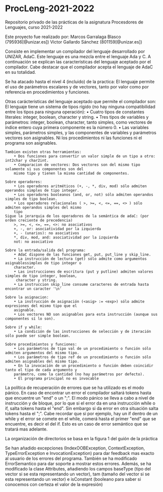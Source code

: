 # ProcLeng-2021-2022
Repositorio privado de las prácticas de la asignatura Procesdores de Lenguajes, curso 2021-2022

Este proyecto fue realizado por:
Marcos Garralaga Blasco (795936[@unizar.es])
Victor Gallardo Sánchez (801159[@unizar.es])

Consiste en implementar un compilador del lenguaje desarrollado por UNIZAR, AdaC. Este lenguaje es una mezcla entre el lenguaje Ada y C.
A continuación se explican las características del lenguaje aceptado por el compilador. Cabe destacar que el compilador acepta el lenguaje de AdaC en su 
totalidad.

Se ha atacado hasta el nivel 4 (incluido) de la practica: 
    El lenguaje permite el uso de parámetros escalares y de vectores, tanto por valor como por referencia 
    en procedimientos y funciones.
        
Otras carácteristicas del lenguaje aceptado que permite el compilador son:
    El lenguaje tiene un sistema de tipos rígido (no hay ninguna compatibilidad entre los tipos para
    ninguna operación):
        • Cuatro tipos de constantes literales: integer, boolean, character y string.
        • Tres tipos de variables y parámetros: integer, boolean, character, tanto simples, como vectores 
        de índice entero cuya primera componente es la número 0.
        • Las variables simples, parámetros simples, y las componentes de variables y parámetros vectores 
        son asignables. Ni los procedimientos ni las funciones ni el programa son asignables.

    Tambien existen otras herramientas:
        • Dos funciones para convertir un valor simple de un tipo a otro: int2char y char2int.
        • Comparacion de vectores: Dos vectores son del mismo tipo solamente si sus componentes son del
        mismo tipo y tienen la misma cantidad de componentes.

    Sobre operadores:
        • Los operadores aritméticos (+, -, *, div, mod) sólo admiten operandos simples de tipo integer.
        • Los operadores booleanos (and, or, not) sólo admiten operandos simples de tipo boolean.
        • Los operadores relacionales ( >, >=, <, <=, ==, <> ) sólo admiten operandos simples del mismo 
        tipo
    Sigue la jerarquia de los operadores de la semántica de adaC: (por orden creciente de precedencia)
        >, >=, <, <=, ==, <>: no asociativos
        +, -, or: asociatividad por la izquierda
        +, - (unarios): no asociativos
        *, div, mod, and: asociatividad por la izquierda
        not: no asociativo

    Sobre la entrada/salida del programa:
        • AdaC dispone de las funciones get, put, put_line y skip_line.
        • La instrucción de lectura (get) sólo admite como argumentos asignablessimples de tipo integer o 
        character.
        • Las instrucciones de escritura (put y putline) admiten valores simples de tipo integer, boolean,
         character y string.
        • La instruccion skip_line consume caracteres de entrada hasta encontrar un caracter '\n'

    Sobre la asignacion:
        • La instrucción de asignación (<asig> := <exp>) sólo admite expresiones del mismo tipo que el
        asignable.
        • Los vectores NO son asignables para esta instrucción (aunque sus componentes sí lo son).

    Sobre if y while:
        • La condición de las instrucciones de selección y de iteración sólo puede ser simple boolean.

    Sobre procedimientos y funciones:
        • Los parámetros de tipo val de un procedimiento o función sólo admiten argumentos del mismo tipo.
        • Los parámetros de tipo ref de un procedimiento o función sólo admiten asignables del mismo tipo.
        • En la invocación de un procedimiento o función deben coincidir tanto el tipo de cada argumento y
        parámetro, como la cantidad (no hay parámetros por defecto).
        • El programa principal no es invocable
        
La política de recuperación de errores que se ha utilizado es el modo pánico. En caso de encontrar un 
error el compilador saltará tokens 
hasta que encuentre un "end" o un ";". El modo pánico se lleva a cabo a nivel de instrucción y de bloque, 
por lo que si el error da en una instrucción while o if, salta tokens hasta el "end". Sin embargo si 
da error en otra situación salta tokens hasta el ";".
Cabe recordar que si por ejemplo, hay un if dentro de un while y el error se comete en el while, comerá 
hasta el primer "end" que se encuentre, es decir el del if. Esto es un caso de error semántico que se 
tratará mas adelante.

La organización de directorios se basa en la figura 1 del guión de la práctica

Se han añadido excepciones (IndexOOBException, ContextException, TypeErrorException e InvocationException)
para dar feedback mas exacto al usuario de los errores del programa.
También se ha modificado ErrorSemantico para dar soporte a mostrar estos errores.
Además, se ha modificado la clase Attributes, añadiendo los campos baseType (tipo del vector si se esta
representando un vector), tam (tamaño del vector si se esta representando un vector) e isConstant (booleano
para saber si conocemos con certeza el valor de la expresión)

